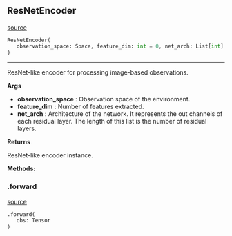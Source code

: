 #


## ResNetEncoder
[source](https://github.com/RLE-Foundation/Hsuanwu/blob/main/hsuanwu/xploit/encoder/resnet_encoder.py/#L70)
```python 
ResNetEncoder(
   observation_space: Space, feature_dim: int = 0, net_arch: List[int] = [16, 32, 32]
)
```


---
ResNet-like encoder for processing image-based observations.


**Args**

* **observation_space**  : Observation space of the environment.
* **feature_dim**  : Number of features extracted.
* **net_arch**  : Architecture of the network.
    It represents the out channels of each residual layer.
    The length of this list is the number of residual layers.


**Returns**

ResNet-like encoder instance.


**Methods:**


### .forward
[source](https://github.com/RLE-Foundation/Hsuanwu/blob/main/hsuanwu/xploit/encoder/resnet_encoder.py/#L112)
```python
.forward(
   obs: Tensor
)
```

